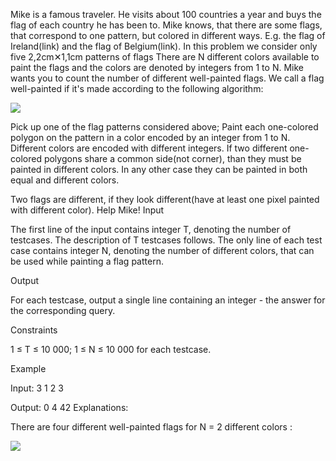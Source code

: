 Mike is a famous traveler. He visits about 100 countries a year and buys the flag of each country he has been to.
Mike knows, that there are some flags, that correspond to one pattern, but colored in different ways. E.g. the flag of Ireland(link) and the flag of Belgium(link). In this problem we consider only five 2,2cm✕1,1cm patterns of flags
There are N different colors available to paint the flags and the colors are denoted by integers from 1 to N.
Mike wants you to count the number of different well-painted flags. We call a flag well-painted if it's made according to the following algorithm:
 
 <img src = "http://i.imgur.com/Of9G66t.jpg"></img>
 
Pick up one of the flag patterns considered above;
Paint each one-colored polygon on the pattern in a color encoded by an integer from 1 to N. Different colors are encoded with different integers. If two different one-colored polygons share a common side(not corner), than they must be painted in different colors. In any other case they can be painted in both equal and different colors.
 
Two flags are different, if they look different(have at least one pixel painted with different color).
Help Mike!
Input

The first line of the input contains integer T, denoting the number of testcases. The description of T testcases follows.
The only line of each test case contains integer N, denoting the number of different colors, that can be used while painting a flag pattern.
 
Output

For each testcase, output a single line containing an integer - the answer for the corresponding query.
 
Constraints

1 ≤ T ≤ 10 000;
1 ≤ N ≤ 10 000 for each testcase.
 
Example

Input:
3
1
2
3

Output:
0
4
42
Explanations:

There are four different well-painted flags for N = 2 different colors :

<img src = "http://i.imgur.com/aWo1tTN.jpg"></img>


